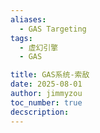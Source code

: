 ```yaml
---
aliases:
  - GAS Targeting
tags:
  - 虚幻引擎
  - GAS

title: GAS系统-索敌
date: 2025-08-01
author: jimmyzou
toc_number: true
decscription: 
---
```

